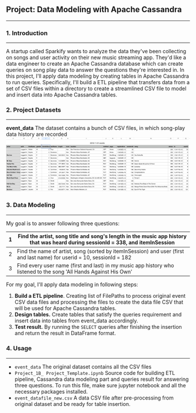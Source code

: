 ## Project: Data Modeling with Apache Cassandra
---
### 1. Introduction
---
A startup called Sparkify wants to analyze the data they've been collecting
on songs and user activity on their new music streaming app. They'd like a data engineer to create an Apache Cassandra database which can create queries on song play data to answer the questions they're interested in.
In this project, I'll apply data modeling by creating tables in Apache Cassandra to run queries. Specifically, I'll build a ETL pipeline that transfers data from a set of CSV files within a directory to create a streamlined CSV file to model and insert data into Apache Cassandra tables.

### 2. Project Datasets
---
**event_data**
The dataset contains a bunch of CSV files, in which song-play data history are recorded </br>
![event_data](images/event_data.png "event_data")

### 3. Data Modeling
---
My goal is to answer following three questions:

| 1 | Find the artist, song title and song's length in the music app history that was heard during sessionId = 338, and itemInSession |
|---|---------------------------------------------------------------------------------------------------------------------------------|
| 2 | Find the name of artist, song (sorted by itemInSession) and user (first and last name) for userid = 10, sessionId = 182 |
| 3 | Find every user name (first and last) in my music app history who listened to the song 'All Hands Against His Own' |

 For my goal, I'll apply data modeling in following steps:
 1. **Build a ETL pipeline**. Creating list of FilePaths to process original event CSV data files and processing the files to create the data file CSV that will be used for Apache Cassandra tables.
 2. **Design tables.** Create tables that satisfy the queries
 requirement and insert data into tables from event_data accordingly.
 3. **Test result.** By running the `SELECT` queries after finishing the insertion and return the result in DataFrame format.

 ### 4. Usage
 ---
 - `event_data`  The original dataset contains all the CSV files</br>
 - `Project_1B_ Project_Template.ipynb` Source code for building ETL pipeline, Cassandra data modeling part and queries result for answering three questions. To run this file, make sure jupyter notebook and all the necessary packages installed.
 - `event_datafile_new.csv` A data CSV file after pre-processing from original dataset and be ready for table insertion.
